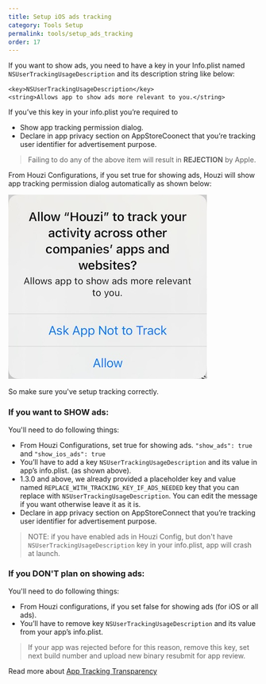 ```yaml
---
title: Setup iOS ads tracking
category: Tools Setup
permalink: tools/setup_ads_tracking
order: 17
---
```


If you want to show ads, you need to have a key in your Info.plist named `NSUserTrackingUsageDescription` and its description string like below:

```
<key>NSUserTrackingUsageDescription</key>
<string>Allows app to show ads more relevant to you.</string>
```

If you’ve this key in your info.plist you’re required to

- Show app tracking permission dialog.
- Declare in app privacy section on AppStoreCoonect that you’re tracking user identifier for advertisement purpose.

> Failing to do any of the above item will result in **REJECTION** by Apple.

From Houzi Configurations, if you set true for showing ads, Houzi will show app tracking permission dialog automatically as shown below:

![tracking_dialog](../../images/tracking_dialog.jpg)

So make sure you've setup tracking correctly.

### If you want to SHOW ads:
You'll need to do following things:
- From Houzi Configurations, set true for showing ads. `"show_ads": true` and `"show_ios_ads": true`
- You’ll have to add a key `NSUserTrackingUsageDescription` and its value in app’s info.plist. (as shown above).
- 1.3.0 and above, we already provided a placeholder key and value named `REPLACE_WITH_TRACKING_KEY_IF_ADS_NEEDED` key that you can replace with `NSUserTrackingUsageDescription`. You can edit the message if you want otherwise leave it as it is.
- Declare in app privacy section on AppStoreConnect that you’re tracking user identifier for advertisement purpose.

> NOTE: if you have enabled ads in Houzi Config, but don't have `NSUserTrackingUsageDescription` key in your info.plist, app will crash at launch.

### If you DON'T plan on showing ads:
You'll need to do following things:
- From Houzi configurations, if you set false for showing ads (for iOS or all ads).
- You’ll have to remove key `NSUserTrackingUsageDescription` and its value from your app’s info.plist.

> If your app was rejected before for this reason, remove this key, set next build number and upload new binary resubmit for app review.

Read more about [App Tracking Transparency](https://developer.apple.com/documentation/apptrackingtransparency)

